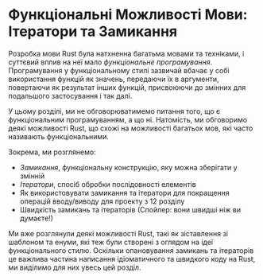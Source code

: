 # Функціональні Можливості Мови: Ітератори та Замикання

Розробка мови Rust була натхненна багатьма мовами та техніками, і суттєвий вплив на неї мало *функціональне програмування*. Програмування у функціональному стилі зазвичай вбачає у собі використання функцій як значень, передаючи їх в аргументи, повертаючи як результат інших функцій, присвоюючи до змінних для подальшого застосування і так далі.

У цьому розділі, ми не обговорюватимемо питання того, що є функціональним програмуванням, а що ні. Натомість, ми обговоримо деякі можливості Rust, що схожі на можливості багатьох мов, які часто називають функціональними.

Зокрема, ми розглянемо:

* *Замикання*, функціональну конструкцію, яку можна зберігати у змінній
* *Ітератори*, спосіб обробки послідовності елементів
* Як використовувати замикання та ітератори для покращення операцій вводу/виводу для проекту з 12 розділу
* Швидкість замикань та ітераторів (Спойлер: вони швидші ніж ви думаєте!)

Ми вже розглянули деякі можливості Rust, такі як зіставлення зі шаблоном та енуми, які теж були створені з оглядом на ідеї функціонального стилю. Оскільки опановування замикань та ітераторів це важлива частина написання ідіоматичного та швидкого коду на Rust, ми виділимо для них увесь цей розділ.
